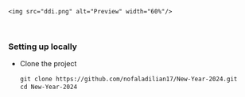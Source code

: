 
<p align="center">
  
    <img src="ddi.png" alt="Preview" width="60%"/>
  
  <br/>
  
</p>

### Setting up locally

- Clone the project 

  ```shell
  git clone https://github.com/nofaladilian17/New-Year-2024.git
  cd New-Year-2024
  ```
